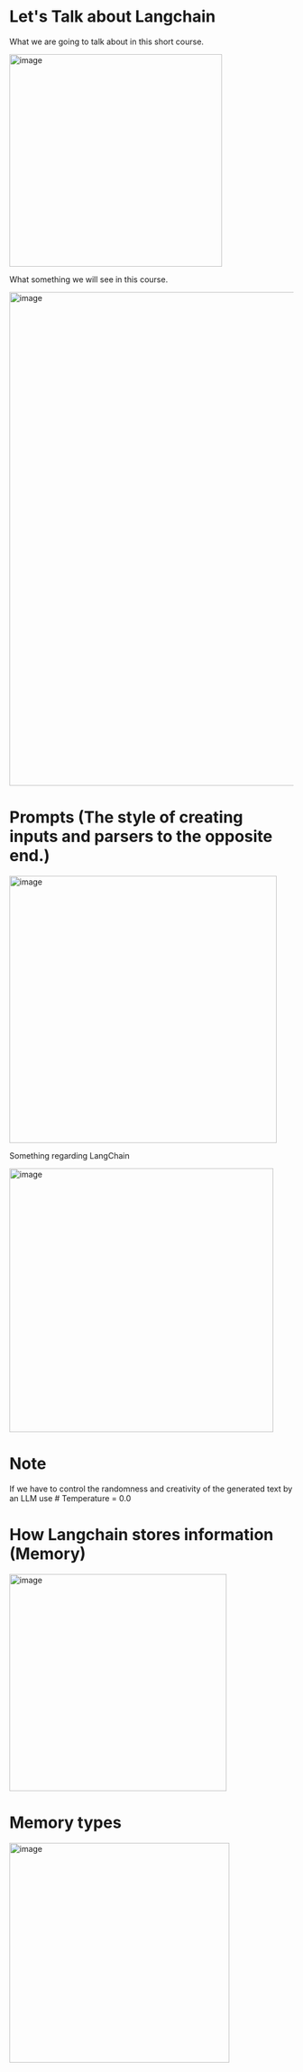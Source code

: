 # Let's Talk about Langchain
What we are going to talk about in this short course.

<img width="377" alt="image" src="https://github.com/Uttam-Grade-McK/LLM-Large-Language-Models/assets/47376167/011569b7-ecef-4ef7-a199-552025f49819">



What something we will see in this course.

<img width="876" alt="image" src="https://github.com/Uttam-Grade-McK/LLM-Large-Language-Models/assets/47376167/500ee967-9f24-47d2-8121-5d93ea353d86">



# Prompts (The style of creating inputs and parsers to the opposite end.)


<img width="474" alt="image" src="https://github.com/Uttam-Grade-McK/LLM-Large-Language-Models/assets/47376167/269f1eed-a62b-43f6-89f3-02a8ea2f8877">

Something regarding LangChain

<img width="468" alt="image" src="https://github.com/Uttam-Grade-McK/LLM-Large-Language-Models/assets/47376167/fe03b201-468f-43b1-a043-a7bb57d576b6">

# Note
If we have to control the randomness and creativity of the generated text by an LLM use # Temperature = 0.0

# How Langchain stores information (Memory)

<img width="385" alt="image" src="https://github.com/Uttam-Grade-McK/LLM-Large-Language-Models/assets/47376167/dc746673-c1b7-4ed1-876c-af440bcca2e2">



# Memory types

<img width="390" alt="image" src="https://github.com/Uttam-Grade-McK/LLM-Large-Language-Models/assets/47376167/af6e3a2b-2852-418a-a020-1653566b0c0b">




